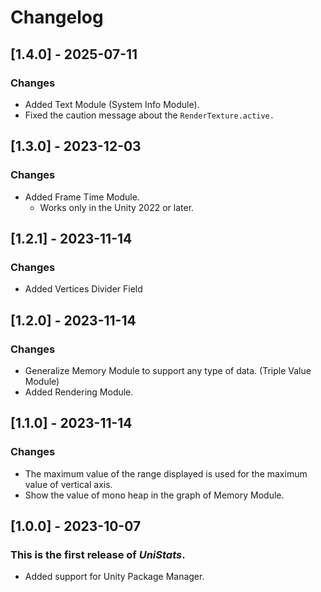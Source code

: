 ﻿# Changelog

## [1.4.0] - 2025-07-11
### Changes
- Added Text Module (System Info Module).
- Fixed the caution message about the `RenderTexture.active.`

## [1.3.0] - 2023-12-03
### Changes
- Added Frame Time Module.
  - Works only in the Unity 2022 or later.

## [1.2.1] - 2023-11-14
### Changes
- Added Vertices Divider Field

## [1.2.0] - 2023-11-14
### Changes
- Generalize Memory Module to support any type of data. (Triple Value Module)
- Added Rendering Module.

## [1.1.0] - 2023-11-14
### Changes
- The maximum value of the range displayed is used for the maximum value of vertical axis.
- Show the value of mono heap in the graph of Memory Module.

## [1.0.0] - 2023-10-07
### This is the first release of *UniStats*.
- Added support for Unity Package Manager.
